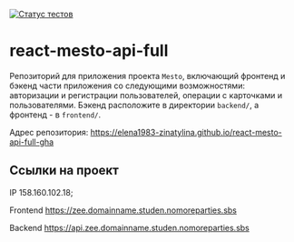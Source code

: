 [![Статус тестов](../../actions/workflows/tests.yml/badge.svg)](../../actions/workflows/tests.yml)

# react-mesto-api-full
Репозиторий для приложения проекта `Mesto`, включающий фронтенд и бэкенд части приложения со следующими возможностями: авторизации и регистрации пользователей, операции с карточками и пользователями. Бэкенд расположите в директории `backend/`, а фронтенд - в `frontend/`. 
  


Адрес репозитория: https://elena1983-zinatylina.github.io/react-mesto-api-full-gha

## Ссылки на проект

IP 158.160.102.18;

Frontend https://zee.domainname.studen.nomoreparties.sbs

Backend https://api.zee.domainname.studen.nomoreparties.sbs
